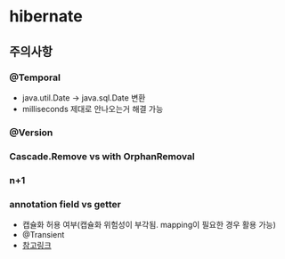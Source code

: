# hibernate

## 주의사항

### @Temporal
- java.util.Date -> java.sql.Date 변환
- milliseconds 제대로 안나오는거 해결 가능

### @Version

### Cascade.Remove vs with OrphanRemoval

### n+1

### annotation field vs getter
- 캡슐화 허용 여부(캡슐화 위험성이 부각됨. mapping이 필요한 경우 활용 가능)
- @Transient
- [참고링크](https://stackoverflow.com/questions/594597/hibernate-annotations-which-is-better-field-or-property-access)
